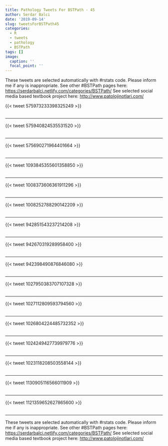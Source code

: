 ```yaml
---
title: Pathology Tweets For BSTPath - 45
author: Serdar Balci
date: '2019-09-14'
slug: tweetsForBSTPath45
categories:
  - R
  - tweets
  - pathology
  - BSTPath
tags: []
image:
  caption: ''
  focal_point: ''
---
```



These tweets are selected automatically with #rstats code. Please inform me if any is inappropriate.
See other #BSTPath pages here: https://serdarbalci.netlify.com/categories/BSTPath/ 
See selected social media based textbook project here: http://www.patolojinotlari.com/

{{< tweet 575973233398325249 >}}
<br>
<br>
<hr>
{{< tweet 575940824535531520 >}}
<br>
<br>
<hr>
{{< tweet 575690271964401664 >}}
<br>
<br>
<hr>
{{< tweet 1093845355601358850 >}}
<br>
<br>
<hr>
{{< tweet 1008373606361911296 >}}
<br>
<br>
<hr>
{{< tweet 1008252788290142209 >}}
<br>
<br>
<hr>
{{< tweet 942851543237214208 >}}
<br>
<br>
<hr>
{{< tweet 942670319289958400 >}}
<br>
<br>
<hr>
{{< tweet 942398490876846080 >}}
<br>
<br>
<hr>
{{< tweet 1027950383707107328 >}}
<br>
<br>
<hr>
{{< tweet 1027112809593794560 >}}
<br>
<br>
<hr>
{{< tweet 1026804224485732352 >}}
<br>
<br>
<hr>
{{< tweet 1024249427739979776 >}}
<br>
<br>
<hr>
{{< tweet 1023118208503558144 >}}
<br>
<br>
<hr>
{{< tweet 1130905116566011909 >}}
<br>
<br>
<hr>
{{< tweet 1121359652627865600 >}}
<br>
<br>
<hr>


These tweets are selected automatically with #rstats code. Please inform me if any is inappropriate.
See other #BSTPath pages here: https://serdarbalci.netlify.com/categories/BSTPath/ 
See selected social media based textbook project here: http://www.patolojinotlari.com/
